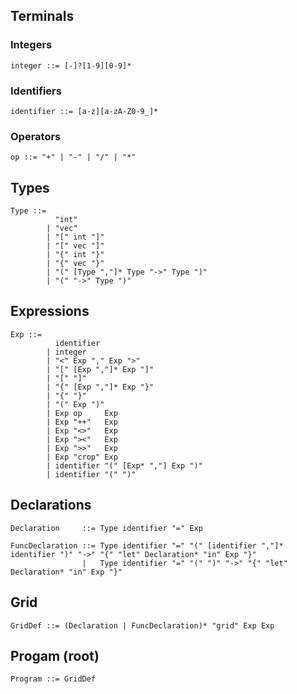 ## Terminals
### Integers
```ebnf
integer ::= [-]?[1-9][0-9]*
```

### Identifiers
```ebnf
identifier ::= [a-z][a-zA-Z0-9_]*
```

### Operators
```ebnf
op ::= "+" | "-" | "/" | "*"
```

## Types

```ebnf
Type ::= 
          "int" 
        | "vec" 
        | "[" int "]" 
        | "[" vec "]" 
        | "{" int "}" 
        | "{" vec "}" 
        | "(" [Type ","]* Type "->" Type ")"
        | "(" "->" Type ")"
```

## Expressions

```ebnf
Exp ::=
          identifier
        | integer
        | "<" Exp "," Exp ">"
        | "[" [Exp ","]* Exp "]"
        | "[" "]"
        | "{" [Exp ","]* Exp "}"
        | "{" "}"
        | "(" Exp ")"
        | Exp op     Exp
        | Exp "++"   Exp
        | Exp "<>"   Exp
        | Exp "><"   Exp
        | Exp ">>"   Exp
        | Exp "crop" Exp
        | identifier "(" [Exp* ","] Exp ")"
        | identifier "(" ")"
```

## Declarations
```ebnf
Declaration     ::= Type identifier "=" Exp

FuncDeclaration ::= Type identifier "=" "(" [identifier ","]* identifier ")" "->" "{" "let" Declaration* "in" Exp "}"
                |   Type identifier "=" "(" ")" "->" "{" "let" Declaration* "in" Exp "}"
```

## Grid
```ebnf
GridDef ::= (Declaration | FuncDeclaration)* "grid" Exp Exp
```

## Progam (root)
```ebnf
Program ::= GridDef
```

